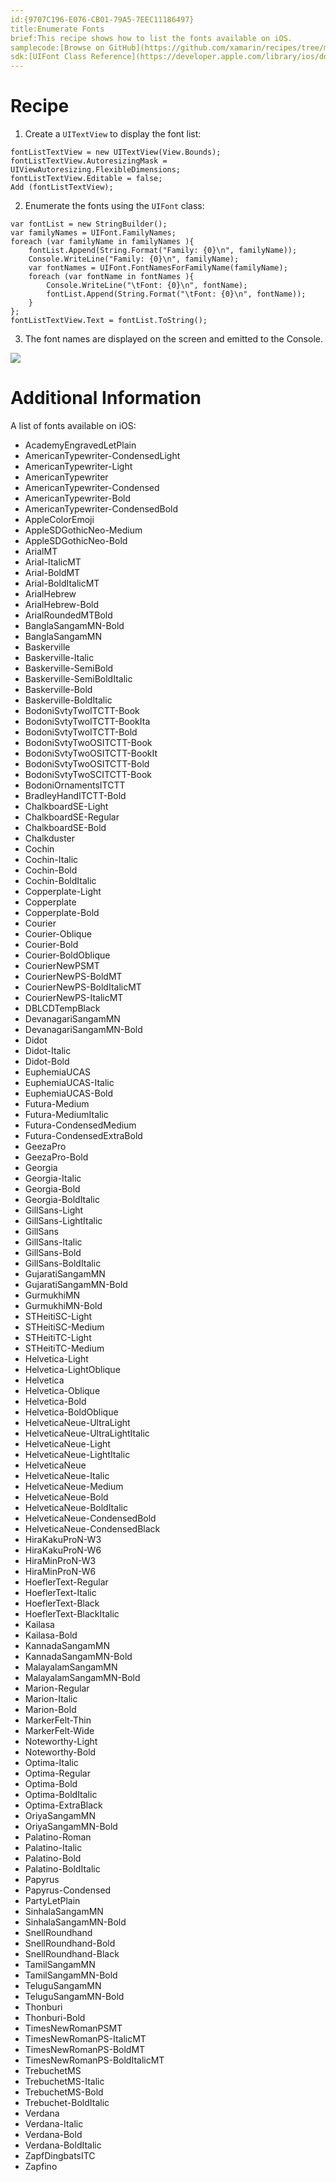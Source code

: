 ```yaml
---
id:{9707C196-E076-CB01-79A5-7EEC11186497}  
title:Enumerate Fonts  
brief:This recipe shows how to list the fonts available on iOS.  
samplecode:[Browse on GitHub](https://github.com/xamarin/recipes/tree/master/ios/standard_controls/fonts/enumerate_fonts)  
sdk:[UIFont Class Reference](https://developer.apple.com/library/ios/documentation/UIKit/Reference/UIFont_Class/)  
---
```


<a name="Recipe" class="injected"></a>


# Recipe

1.  Create a `UITextView` to display the font list:


```
fontListTextView = new UITextView(View.Bounds);
fontListTextView.AutoresizingMask = UIViewAutoresizing.FlexibleDimensions;
fontListTextView.Editable = false;
Add (fontListTextView);
```

<ol start="2">
  <li>Enumerate the fonts using the <code>UIFont</code> class:</li>
</ol>


```
var fontList = new StringBuilder();
var familyNames = UIFont.FamilyNames;
foreach (var familyName in familyNames ){
    fontList.Append(String.Format("Family: {0}\n", familyName));
    Console.WriteLine("Family: {0}\n", familyName);
    var fontNames = UIFont.FontNamesForFamilyName(familyName);
    foreach (var fontName in fontNames ){
        Console.WriteLine("\tFont: {0}\n", fontName);
        fontList.Append(String.Format("\tFont: {0}\n", fontName));
    }
};
fontListTextView.Text = fontList.ToString();
```

<ol start="3">
  <li>The font names are displayed on the screen and emitted to the Console.</li>
</ol>


 ![](Images/EnumerateFonts.png)

 <a name="Additional_Information" class="injected"></a>


# Additional Information

A list of fonts available on iOS:

-  AcademyEngravedLetPlain
-  AmericanTypewriter-CondensedLight
-  AmericanTypewriter-Light
-  AmericanTypewriter
-  AmericanTypewriter-Condensed
-  AmericanTypewriter-Bold
-  AmericanTypewriter-CondensedBold
-  AppleColorEmoji
-  AppleSDGothicNeo-Medium
-  AppleSDGothicNeo-Bold
-  ArialMT
-  Arial-ItalicMT
-  Arial-BoldMT
-  Arial-BoldItalicMT
-  ArialHebrew
-  ArialHebrew-Bold
-  ArialRoundedMTBold
-  BanglaSangamMN-Bold
-  BanglaSangamMN
-  Baskerville
-  Baskerville-Italic
-  Baskerville-SemiBold
-  Baskerville-SemiBoldItalic
-  Baskerville-Bold
-  Baskerville-BoldItalic
-  BodoniSvtyTwoITCTT-Book
-  BodoniSvtyTwoITCTT-BookIta
-  BodoniSvtyTwoITCTT-Bold
-  BodoniSvtyTwoOSITCTT-Book
-  BodoniSvtyTwoOSITCTT-BookIt
-  BodoniSvtyTwoOSITCTT-Bold
-  BodoniSvtyTwoSCITCTT-Book
-  BodoniOrnamentsITCTT
-  BradleyHandITCTT-Bold
-  ChalkboardSE-Light
-  ChalkboardSE-Regular
-  ChalkboardSE-Bold
-  Chalkduster
-  Cochin
-  Cochin-Italic
-  Cochin-Bold
-  Cochin-BoldItalic
-  Copperplate-Light
-  Copperplate
-  Copperplate-Bold
-  Courier
-  Courier-Oblique
-  Courier-Bold
-  Courier-BoldOblique
-  CourierNewPSMT
-  CourierNewPS-BoldMT
-  CourierNewPS-BoldItalicMT
-  CourierNewPS-ItalicMT
-  DBLCDTempBlack
-  DevanagariSangamMN
-  DevanagariSangamMN-Bold
-  Didot
-  Didot-Italic
-  Didot-Bold
-  EuphemiaUCAS
-  EuphemiaUCAS-Italic
-  EuphemiaUCAS-Bold
-  Futura-Medium
-  Futura-MediumItalic
-  Futura-CondensedMedium
-  Futura-CondensedExtraBold
-  GeezaPro
-  GeezaPro-Bold
-  Georgia
-  Georgia-Italic
-  Georgia-Bold
-  Georgia-BoldItalic
-  GillSans-Light
-  GillSans-LightItalic
-  GillSans
-  GillSans-Italic
-  GillSans-Bold
-  GillSans-BoldItalic
-  GujaratiSangamMN
-  GujaratiSangamMN-Bold
-  GurmukhiMN
-  GurmukhiMN-Bold
-  STHeitiSC-Light
-  STHeitiSC-Medium
-  STHeitiTC-Light
-  STHeitiTC-Medium
-  Helvetica-Light
-  Helvetica-LightOblique
-  Helvetica
-  Helvetica-Oblique
-  Helvetica-Bold
-  Helvetica-BoldOblique
-  HelveticaNeue-UltraLight
-  HelveticaNeue-UltraLightItalic
-  HelveticaNeue-Light
-  HelveticaNeue-LightItalic
-  HelveticaNeue
-  HelveticaNeue-Italic
-  HelveticaNeue-Medium
-  HelveticaNeue-Bold
-  HelveticaNeue-BoldItalic
-  HelveticaNeue-CondensedBold
-  HelveticaNeue-CondensedBlack
-  HiraKakuProN-W3
-  HiraKakuProN-W6
-  HiraMinProN-W3
-  HiraMinProN-W6
-  HoeflerText-Regular
-  HoeflerText-Italic
-  HoeflerText-Black
-  HoeflerText-BlackItalic
-  Kailasa
-  Kailasa-Bold
-  KannadaSangamMN
-  KannadaSangamMN-Bold
-  MalayalamSangamMN
-  MalayalamSangamMN-Bold
-  Marion-Regular
-  Marion-Italic
-  Marion-Bold
-  MarkerFelt-Thin
-  MarkerFelt-Wide
-  Noteworthy-Light
-  Noteworthy-Bold
-  Optima-Italic
-  Optima-Regular
-  Optima-Bold
-  Optima-BoldItalic
-  Optima-ExtraBlack
-  OriyaSangamMN
-  OriyaSangamMN-Bold
-  Palatino-Roman
-  Palatino-Italic
-  Palatino-Bold
-  Palatino-BoldItalic
-  Papyrus
-  Papyrus-Condensed
-  PartyLetPlain
-  SinhalaSangamMN
-  SinhalaSangamMN-Bold
-  SnellRoundhand
-  SnellRoundhand-Bold
-  SnellRoundhand-Black
-  TamilSangamMN
-  TamilSangamMN-Bold
-  TeluguSangamMN
-  TeluguSangamMN-Bold
-  Thonburi
-  Thonburi-Bold
-  TimesNewRomanPSMT
-  TimesNewRomanPS-ItalicMT
-  TimesNewRomanPS-BoldMT
-  TimesNewRomanPS-BoldItalicMT
-  TrebuchetMS
-  TrebuchetMS-Italic
-  TrebuchetMS-Bold
-  Trebuchet-BoldItalic
-  Verdana
-  Verdana-Italic
-  Verdana-Bold
-  Verdana-BoldItalic
-  ZapfDingbatsITC
-  Zapfino